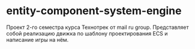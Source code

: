 # entity-component-system-engine
Проект 2-го семестра курса Технотрек от mail ru group. Представляет собой реализацию движка по шаблону проектирования ECS и написание игры на нём.
